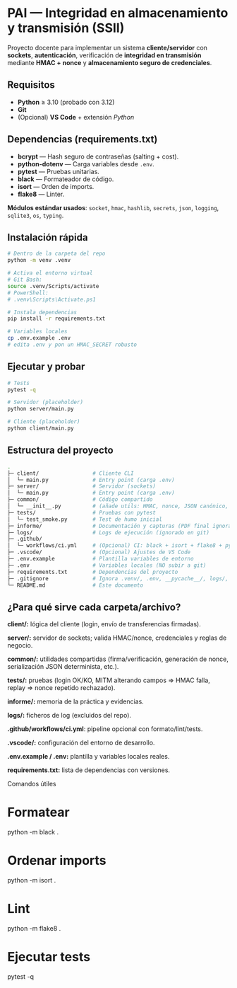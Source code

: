 # PAI — Integridad en almacenamiento y transmisión (SSII)

Proyecto docente para implementar un sistema **cliente/servidor** con **sockets**, **autenticación**, verificación de **integridad en transmisión** mediante **HMAC + nonce** y **almacenamiento seguro de credenciales**.

## Requisitos
- **Python** ≥ 3.10 (probado con 3.12)
- **Git**
- (Opcional) **VS Code** + extensión *Python*

## Dependencias (requirements.txt)
- **bcrypt** — Hash seguro de contraseñas (salting + cost).
- **python-dotenv** — Carga variables desde `.env`.
- **pytest** — Pruebas unitarias.
- **black** — Formateador de código.
- **isort** — Orden de imports.
- **flake8** — Linter.

**Módulos estándar usados**: `socket`, `hmac`, `hashlib`, `secrets`, `json`, `logging`, `sqlite3`, `os`, `typing`.

## Instalación rápida
```bash
# Dentro de la carpeta del repo
python -m venv .venv

# Activa el entorno virtual
# Git Bash:
source .venv/Scripts/activate
# PowerShell:
# .venv\Scripts\Activate.ps1

# Instala dependencias
pip install -r requirements.txt

# Variables locales
cp .env.example .env
# edita .env y pon un HMAC_SECRET robusto
```
## Ejecutar y probar

```bash
# Tests
pytest -q

# Servidor (placeholder)
python server/main.py

# Cliente (placeholder)
python client/main.py
```
## Estructura del proyecto 
```bash
.
├─ client/                 # Cliente CLI
│  └─ main.py              # Entry point (carga .env)
├─ server/                 # Servidor (sockets)
│  └─ main.py              # Entry point (carga .env)
├─ common/                 # Código compartido
│  └─ __init__.py          # (añade utils: HMAC, nonce, JSON canónico, etc.)
├─ tests/                  # Pruebas con pytest
│  └─ test_smoke.py        # Test de humo inicial
├─ informe/                # Documentación y capturas (PDF final ignorado en git)
├─ logs/                   # Logs de ejecución (ignorado en git)
├─ .github/
│  └─ workflows/ci.yml     # (Opcional) CI: black + isort + flake8 + pytest
├─ .vscode/                # (Opcional) Ajustes de VS Code
├─ .env.example            # Plantilla variables de entorno
├─ .env                    # Variables locales (NO subir a git)
├─ requirements.txt        # Dependencias del proyecto
├─ .gitignore              # Ignora .venv/, .env, __pycache__/, logs/, etc.
└─ README.md               # Este documento
```

## ¿Para qué sirve cada carpeta/archivo?

**client/:** lógica del cliente (login, envío de transferencias firmadas).

**server/:** servidor de sockets; valida HMAC/nonce, credenciales y reglas de negocio.

**common/:** utilidades compartidas (firma/verificación, generación de nonce, serialización JSON determinista, etc.).

**tests/:** pruebas (login OK/KO, MITM alterando campos ⇒ HMAC falla, replay ⇒ nonce repetido rechazado).

**informe/:** memoria de la práctica y evidencias.

**logs/:** ficheros de log (excluidos del repo).

**.github/workflows/ci.yml**: pipeline opcional con formato/lint/tests.

**.vscode/:** configuración del entorno de desarrollo.

**.env.example / .env:** plantilla y variables locales reales.

**requirements.txt:** lista de dependencias con versiones.

Comandos útiles
# Formatear
python -m black .

# Ordenar imports
python -m isort .

# Lint
python -m flake8 .

# Ejecutar tests
pytest -q
